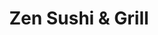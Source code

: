 ---
layout: place
title: "Zen Sushi & Grill"
permalink: /wisconsin/beloit/zen-sushi-grill.html
stateAbbr: WI
stateName: Wisconsin
cityName: Beloit
seo:
  name: "Zen Sushi & Grill"
  type: Restaurant
  links: https://www.zensushibeloit.com/
description: "Creative rolls & Japanese grilled fare are highlighted at this chill spot with cocktails & a patio. Looking for sushi in Beloit, Wisconsin? Check out Zen Sus..."
place_id: ChIJ4RlAGyOhCIgRELHNXaaH6Io
photos:
  - name: >-
      places/ChIJ4RlAGyOhCIgRELHNXaaH6Io/photos/AeeoHcKl7m7lLoLX3ZW1oO9DOjrucNJ6JQ0Z551tw-XTfIheAZ9dq9aCJZ9h3p93L3cmAjSRK1H0vJmwkZYJ9utdw93Kct_XeQmZSMXmwXnMYEwJE3WwvJgZw0ldUg3WlM4v_oWX7pYRSs1G35s2ZCSaaFgiR4XbHRRsIDG3OrhdtId-lD_pn7KUwRKPOd43GETKpGY74p539Dz80gaboDp9cFTYk0Cd53ORm1rwDw4M1N6NYiUetmGISWJwD4gBBfH3NlMaGktq2HQke0OeIHNJAh2fbn3WfRlKwPZbcr12ndHBfA
    widthPx: 3888
    heightPx: 2592
    authorAttributions:
      - displayName: Zen Sushi & Grill
        uri: https://maps.google.com/maps/contrib/109361664085124061556
        photoUri: >-
          https://lh3.googleusercontent.com/a-/ALV-UjV3UMJbaQcZFl3tPXAT933vUwViCKn-87t1q6cxfvDgVc8GfuY=s100-p-k-no-mo
    flagContentUri: >-
      https://www.google.com/local/imagery/report/?cb_client=maps_api_places.places_api&image_key=!1e10!2sAF1QipPAAmgwLKKTzxq-Ds8R8jSY7jYVHMEEuyroXWPx&hl=en-US
    googleMapsUri: >-
      https://www.google.com/maps/place//data=!3m4!1e2!3m2!1sAF1QipPAAmgwLKKTzxq-Ds8R8jSY7jYVHMEEuyroXWPx!2e10!4m2!3m1!1s0x8808a1231b4019e1:0x8ae887a65dcdb110
  - name: >-
      places/ChIJ4RlAGyOhCIgRELHNXaaH6Io/photos/AeeoHcJ4lX1xBeTPPNCMzd9xmP994TLxgjtW4m0FOP-HbS7dvwdNKnmWokbdGiJvyZn_vEe4_74Sk8psBHNLeZWeUXrlF0ATvY8G_PYdXXgoB9v9B6P-E30kzzvnOnOpkEqu4ERcS2NOn0whG7WVFlCnAfpwSM-T83ma0Gf3R7G02RbeFAwzrkXlroTwChhV0J8EKc6NtPZ3KR3sa96pk86TtA6fSv9sm5h9FbZ5PBBkgGHEL2H7p3WbW241gHVnwJYC61GFIjGbe-TzgyJQpefawenEiLUh5Y_9r9wvU5BSXT3GFg
    widthPx: 2048
    heightPx: 1365
    authorAttributions:
      - displayName: Zen Sushi & Grill
        uri: https://maps.google.com/maps/contrib/109361664085124061556
        photoUri: >-
          https://lh3.googleusercontent.com/a-/ALV-UjV3UMJbaQcZFl3tPXAT933vUwViCKn-87t1q6cxfvDgVc8GfuY=s100-p-k-no-mo
    flagContentUri: >-
      https://www.google.com/local/imagery/report/?cb_client=maps_api_places.places_api&image_key=!1e10!2sAF1QipPAqOl5HCGHhlVZ-k5cQeVWVH98l5YnvjwQd5Vi&hl=en-US
    googleMapsUri: >-
      https://www.google.com/maps/place//data=!3m4!1e2!3m2!1sAF1QipPAqOl5HCGHhlVZ-k5cQeVWVH98l5YnvjwQd5Vi!2e10!4m2!3m1!1s0x8808a1231b4019e1:0x8ae887a65dcdb110
  - name: >-
      places/ChIJ4RlAGyOhCIgRELHNXaaH6Io/photos/AeeoHcJXFZOzX4K-nFkqPYZxtJl_WpvcYZQuQFki-b9KogPGIpH31xUBb8V1Zir72cPmq0jxDLdWbdXOA5roGRjFSFUQl-6wt4qogoD7F3-YU1vpTkulf5IUaLU6-msfiOESgTNan0FG1VekhBxKoLH71V0y24MFuwmvuD2OSy5f5C4EgtxWkIC_oAzCKM2avqTRrxz9F6QpLWVr00N4JqlGR_kRgrzHm2Otk0MIgsbmDDjO0qQcKYaa6z6bitimUji5u3jN9elGEl6ELH4Z4wC61CeB6SCjDeUAkDnFCHEGi6RnlrhSmyY2LHNqxb8mKD_18qqw_S9Jy8JPNw8HS0B8MiMT0v_HylaXxS9-ntUx9XC4Wp80iVBx30JZm6WviM1ivz6Rhj7RawY5C1YiNAh7XoiekxfdMmLgUnC30bhRqGsL_4w
    widthPx: 4096
    heightPx: 3072
    authorAttributions:
      - displayName: Brad Walker
        uri: https://maps.google.com/maps/contrib/114928797709379145839
        photoUri: >-
          https://lh3.googleusercontent.com/a/ACg8ocK0oEIWOAZzocfWnHi2zMsi8ti88owtAYA-TVUqAMmnmxooCA=s100-p-k-no-mo
    flagContentUri: >-
      https://www.google.com/local/imagery/report/?cb_client=maps_api_places.places_api&image_key=!1e10!2sCIHM0ogKEICAgIDv7bK_kwE&hl=en-US
    googleMapsUri: >-
      https://www.google.com/maps/place//data=!3m4!1e2!3m2!1sCIHM0ogKEICAgIDv7bK_kwE!2e10!4m2!3m1!1s0x8808a1231b4019e1:0x8ae887a65dcdb110
  - name: >-
      places/ChIJ4RlAGyOhCIgRELHNXaaH6Io/photos/AeeoHcJ7eAIhfhU_VgtME0hWBpLFxlSqbi0vOERFubo-8Z81HOUgIjqMDZTyP-cfrHqN1AnqSKNxbMp7pLfOP9AcT1qyIZRvDI3oTzhJp8FiIjVAFWD2AVXq54EPsGejZC_mhPRr9DInARHV87S4yBdUs5tkfFQXUtCSX_SpnGT7rilLzyVOgdT7aEHTrqlUQyLAWKZuEnXwnxxafylUTASv8uG_jB6eW9ZIf8-xc1KJkaoDTM73VTrO88IlJnUUih41EaMJGIIF-Mfu6QtGY-4fVujUcNk5wBkahKReMU9JfrL2adgyTNJ2zMd7rPFZv6H0vFnfxDp7GzqoB9bJ_zK4Bym9-uHjpIJx1Vmyv7mky4ZgKY_Xi54cuoiTuFWPds6yXfqW9DMewRfsA1bgq91-HALYHYLaGm5xXYnahDLQC9ja_w
    widthPx: 4000
    heightPx: 3000
    authorAttributions:
      - displayName: Charles Doucette
        uri: https://maps.google.com/maps/contrib/117382881620570764830
        photoUri: >-
          https://lh3.googleusercontent.com/a-/ALV-UjVAehEgfOuZhND0f2_Yx63XTm_-lVO_FBqfSiJKbKJbSCpZv4CQqg=s100-p-k-no-mo
    flagContentUri: >-
      https://www.google.com/local/imagery/report/?cb_client=maps_api_places.places_api&image_key=!1e10!2sCIHM0ogKEICAgICpibLYcA&hl=en-US
    googleMapsUri: >-
      https://www.google.com/maps/place//data=!3m4!1e2!3m2!1sCIHM0ogKEICAgICpibLYcA!2e10!4m2!3m1!1s0x8808a1231b4019e1:0x8ae887a65dcdb110
  - name: >-
      places/ChIJ4RlAGyOhCIgRELHNXaaH6Io/photos/AeeoHcJdRn6P1B8EVa-E2RXK2pPNzBQnX-ZYQsbV9DXKpr-tDuZt62iiGLD-N7mqvnJCbg_VWuAhH3SSmR7_dTfI1dVeJOZCV6ZmPpmIn6eSobH-QPM4wnKwVYWYG48X7UEHMPs8ShKw-AwRcwxAyeZDirlxZpXMrq18yo_jTd8yoplnE8I_9Xq8zxrHg7GrvX52JapYfp16WYJVrbf2SvY2_pkex_M6niB4o0-0kays1iTqFAtdqYWybhvUORzT6BKj4z907NKXfE3ocXRhN2KgiohLZk_qiS9Tq0SM3Nns9VgtI2O6zvywR0puZB7wnPfKC-mE75TgxIr3rxiPcLHhmpdOnC0U-3uVq53lrmiIR9Fvc7n0Gazc8lJTdPwyVNiE-GwgqfR4YOIVDNccBGW6qZVw5WPA9llOJH06_LBIy3A
    widthPx: 4496
    heightPx: 3000
    authorAttributions:
      - displayName: American Marketing & Publishing
        uri: https://maps.google.com/maps/contrib/108349347298888024806
        photoUri: >-
          https://lh3.googleusercontent.com/a/ACg8ocI7bU94GQLuvckwaHLVqnxEgPBXpSpCMvOXqr_YaMJEaVbjcQ=s100-p-k-no-mo
    flagContentUri: >-
      https://www.google.com/local/imagery/report/?cb_client=maps_api_places.places_api&image_key=!1e10!2sCIHM0ogKEICAgICG58CkCQ&hl=en-US
    googleMapsUri: >-
      https://www.google.com/maps/place//data=!3m4!1e2!3m2!1sCIHM0ogKEICAgICG58CkCQ!2e10!4m2!3m1!1s0x8808a1231b4019e1:0x8ae887a65dcdb110
  - name: >-
      places/ChIJ4RlAGyOhCIgRELHNXaaH6Io/photos/AeeoHcK5550wA53gqnLnRQ68cjDAxBX7OqscrB1DKnftRQv3VpKDbvQVKSz4VoEbmWO3vQv1hDjgiCgkJQ1MnUcgnPrORwWgxaTBR9gjFiNARaZ8kcKhifXIOsTpUWxwkPnszTrOe2OMegdADizwlLe6dqK2ddT_QFArM7uqualg9vH-aYIwtg-DAb_hLhEE5lLy4UqWEK7W9MivDFWI75W4eOHowDRSzwL0CFHMNnDHjqAToyhgvO96tock86eEKJNDx4yS7NwRNzyzwmiZwqtV2a-X3GmsSy0a4gMjfgVqmxlcYJdETGIX3p_pvcfBTt5SMQ-60yQUx_bYzO-D40OrsIIvITlivIszUILJvUpHB256wF3U2T-iLmM2u9RTux9Nn-bMBa10YIP1Bhy4Y8OrtHTssnrUAaV4NaiTsyWt5Idg-E8
    widthPx: 4624
    heightPx: 3468
    authorAttributions:
      - displayName: Cal Bouton
        uri: https://maps.google.com/maps/contrib/114081129487519063920
        photoUri: >-
          https://lh3.googleusercontent.com/a-/ALV-UjWgDne7cFRCL_Gid6qD344z-5OUJdeqFYyj0zsqOkd48A4tAlAt3g=s100-p-k-no-mo
    flagContentUri: >-
      https://www.google.com/local/imagery/report/?cb_client=maps_api_places.places_api&image_key=!1e10!2sCIHM0ogKEICAgIC-zNHDlwE&hl=en-US
    googleMapsUri: >-
      https://www.google.com/maps/place//data=!3m4!1e2!3m2!1sCIHM0ogKEICAgIC-zNHDlwE!2e10!4m2!3m1!1s0x8808a1231b4019e1:0x8ae887a65dcdb110
  - name: >-
      places/ChIJ4RlAGyOhCIgRELHNXaaH6Io/photos/AeeoHcJqsKUwMR4lLkpn9x2R6RsYKzasjPTkqae8Vju0Ahlm6fW8yJV2VoTfSVEAbgruOQv6DOAm3L1EcB3d7tsm4amoaGpn5w7GCH9rD6UbEV00--JGIyiNtmXFhXxw6i0DBKzNcSHgI0zbN-yO3EMhMBvAJIj1Kkd4kY2jKcnINczw5uETsavVJTsDatmt0BO0oSuhKrfRmETaAN8Tmbd8dePdDNOZunDG6AGj6Q7PbGk1LPRredNveAbbGrKXGroOZyoVqA3aeBPaNoCJA1B8x1jU2qpt_SaBkyuAar9h7pNX1xuOdg11LW6kPwc6Hv_dzYAwyE4XEp73TjLfxgFtsra84V1bHG0IECWKH2PfTAcOpTVWJl9j2BRlbkUUOC8m9Wh9H8qphacGynGveXCCWsHhupn6BF2_1JLHPvPpJIpPWtcp
    widthPx: 4800
    heightPx: 3600
    authorAttributions:
      - displayName: Laura Martin
        uri: https://maps.google.com/maps/contrib/116212716365441348108
        photoUri: >-
          https://lh3.googleusercontent.com/a-/ALV-UjWESZnp3vxJNf-u73KlPe_fBzngua076p7f47xfXnzDbT9gAwtM=s100-p-k-no-mo
    flagContentUri: >-
      https://www.google.com/local/imagery/report/?cb_client=maps_api_places.places_api&image_key=!1e10!2sCIHM0ogKEICAgIDRqpeV0QE&hl=en-US
    googleMapsUri: >-
      https://www.google.com/maps/place//data=!3m4!1e2!3m2!1sCIHM0ogKEICAgIDRqpeV0QE!2e10!4m2!3m1!1s0x8808a1231b4019e1:0x8ae887a65dcdb110
  - name: >-
      places/ChIJ4RlAGyOhCIgRELHNXaaH6Io/photos/AeeoHcJIzRg37FibahL_-dUI-3xNW29ovi3NuPVAbogv9riar4E3bw5YaDOmrXyHu02kTseU5FcWiJiivGbKAFDXS1H_4S5eRkzTEAi2zjkIzGbKC32MWmKVk9fxvhdVCctNOehbh62uP8s7GUeyZHrT5O3bSd--7RS3vmaI8ljtWAD-LeuM364YiFDbwy1_s5vH5wEpD2QsicPiSSu4mmNAQOeb3J-OnasQZIASBvkdW7dyEs3J2Mx6KRfVkUM9S2WXfTtBxtpYh0d71CpvwZN--O6JPonyNrOql_qINAOg4Jyx8xQkdgQPUnBb73J4VWDPrNMizyf79ZJBdw-ZhU6WrnHEbs8uaWv5bWILBc1iT8baINxpT50HX5jNmpFijXTmTG_boAAgN2FGL63ksjCWVjsfxphwSgZN1vRgDFYwAoyIzw
    widthPx: 4032
    heightPx: 1960
    authorAttributions:
      - displayName: Eric T. Huffman
        uri: https://maps.google.com/maps/contrib/106826308884462304666
        photoUri: >-
          https://lh3.googleusercontent.com/a-/ALV-UjUIa9VjIgxnk3CPXrwNNtWuSYo4n4nSsIdj7oq3zehLCjtEH_oG=s100-p-k-no-mo
    flagContentUri: >-
      https://www.google.com/local/imagery/report/?cb_client=maps_api_places.places_api&image_key=!1e10!2sCIHM0ogKEICAgIDH-vKBMA&hl=en-US
    googleMapsUri: >-
      https://www.google.com/maps/place//data=!3m4!1e2!3m2!1sCIHM0ogKEICAgIDH-vKBMA!2e10!4m2!3m1!1s0x8808a1231b4019e1:0x8ae887a65dcdb110
  - name: >-
      places/ChIJ4RlAGyOhCIgRELHNXaaH6Io/photos/AeeoHcIyrg9iLCWdOyIFrEkvZg1VyhhiFC7VED1z0vbn411ehYxqVB7zd4GTNAy_vFYU7PzUaGRpdRCy_VK2rmTH8lHIrhQmE0UT7GSRv8SjzvzyQOmBU2U2a96Vq2zJlnhJn0lKStfEdtUAJY6hliozaoSGds9SNNjMpXERxNtlfczD4hjzV5UQhZea96OOgFaPeb5PHd_IGA-KaZaWO-cy0I7avwPLp9Afx95taPhV6MDUBonVfHjWwFJwOEdtiboZM8acLRnWL_8Uu7MMZn13aXzrefobz5KtMQ_p8ZPa7RvaMZ5kpByEBMd6dgbbVdU2MVM4wkXDS55KPdzvwKXZ50NJHgNe8DXflIWlHCQHrRJchBv98r-SnWxt3E1vNs_h7VZGqbdeXmZDqAKf7iXFcCOANdF-_E2p_z1Jvoml5cw
    widthPx: 4096
    heightPx: 3072
    authorAttributions:
      - displayName: Brad Walker
        uri: https://maps.google.com/maps/contrib/114928797709379145839
        photoUri: >-
          https://lh3.googleusercontent.com/a/ACg8ocK0oEIWOAZzocfWnHi2zMsi8ti88owtAYA-TVUqAMmnmxooCA=s100-p-k-no-mo
    flagContentUri: >-
      https://www.google.com/local/imagery/report/?cb_client=maps_api_places.places_api&image_key=!1e10!2sCIHM0ogKEICAgICD1eP5fw&hl=en-US
    googleMapsUri: >-
      https://www.google.com/maps/place//data=!3m4!1e2!3m2!1sCIHM0ogKEICAgICD1eP5fw!2e10!4m2!3m1!1s0x8808a1231b4019e1:0x8ae887a65dcdb110
  - name: >-
      places/ChIJ4RlAGyOhCIgRELHNXaaH6Io/photos/AeeoHcLutYwL19LPYdJsSOsiOzlcJ4YjyB85s6eEuZ7RWJKHWudeFw7CpLUutgVyN7Te-zuprfhLv1mGVcQWg7KXL6UeKRalwDZOa-BibxDq0JXQQa-6FmR1asXJ7bkR0Jd7lXHI9NaEeLik35qwiGG2dsIRpDiidl_wQ7KOWBSLGUS2VBtT5W2Qk0QN0nvpCnQwpoTUHO91K4ldw8RxUgUN3R2WlG9LZL32j1xSGIjQqg-zmJhjpV0rrSdrlzxLbI8UV4-8Hm4_p5LAIOZ9LvWS69NQvW_-mAOvpUzNrXiIZR89HfikXd_jZkS-b0aJ9u1EDqMloeSUdT2b9T_qOtKsLkgRows4ADu1QbZRTHA2Xk0tPi3TqPoRxYtkzO5CnKBA5HxbdXjIitwT30e4yzQ8IcwtOB0qIWnuAD8uPtli_pJE_Q
    widthPx: 4624
    heightPx: 3468
    authorAttributions:
      - displayName: Cal Bouton
        uri: https://maps.google.com/maps/contrib/114081129487519063920
        photoUri: >-
          https://lh3.googleusercontent.com/a-/ALV-UjWgDne7cFRCL_Gid6qD344z-5OUJdeqFYyj0zsqOkd48A4tAlAt3g=s100-p-k-no-mo
    flagContentUri: >-
      https://www.google.com/local/imagery/report/?cb_client=maps_api_places.places_api&image_key=!1e10!2sCIHM0ogKEICAgIC-zNHDNw&hl=en-US
    googleMapsUri: >-
      https://www.google.com/maps/place//data=!3m4!1e2!3m2!1sCIHM0ogKEICAgIC-zNHDNw!2e10!4m2!3m1!1s0x8808a1231b4019e1:0x8ae887a65dcdb110
address: 430 E Grand Ave, Beloit, WI 53511, USA
street: 430 E Grand Ave
city: Beloit
state: WI
zip: '53511'
country: USA
neighborhood: null
latitude: '42.499510'
longitude: '-89.034747'
accessibility_options:
  wheelchairAccessibleParking: true
  wheelchairAccessibleEntrance: true
  wheelchairAccessibleRestroom: true
  wheelchairAccessibleSeating: true
business_status: OPERATIONAL
name: Zen Sushi & Grill
google_maps_links:
  directionsUri: >-
    https://www.google.com/maps/dir//''/data=!4m7!4m6!1m1!4e2!1m2!1m1!1s0x8808a1231b4019e1:0x8ae887a65dcdb110!3e0
  placeUri: https://maps.google.com/?cid=10009399320439009552
  writeAReviewUri: >-
    https://www.google.com/maps/place//data=!4m3!3m2!1s0x8808a1231b4019e1:0x8ae887a65dcdb110!12e1
  reviewsUri: >-
    https://www.google.com/maps/place//data=!4m4!3m3!1s0x8808a1231b4019e1:0x8ae887a65dcdb110!9m1!1b1
  photosUri: >-
    https://www.google.com/maps/place//data=!4m3!3m2!1s0x8808a1231b4019e1:0x8ae887a65dcdb110!10e5
primary_type: Sushi Restaurant
opening_hours:
  regular: null
  current: null
secondary_opening_hours:
  regular:
    weekdayDescriptions: null
    type: null
  current:
    weekdayDescriptions: null
    type: null
phone: (608) 299-8888
price_level: PRICE_LEVEL_MODERATE
price_range: null
rating: '4.5'
rating_count: 1012
website: https://www.zensushibeloit.com/
reviews:
  - name: >-
      places/ChIJ4RlAGyOhCIgRELHNXaaH6Io/reviews/ChZDSUhNMG9nS0VJQ0FnTURRcVBmQ1pnEAE
    relativePublishTimeDescription: a month ago
    rating: 3
    text:
      text: >-
        We went dine in on Friday, we both know that they are closing at 9.30PM.
        We are from other city( 2 hours away )and sorry that we couldn’t arrived
        earlier because we have to wait for our daughter done school. we arrived
        there 8.50pm and order everything by 9pm. Our server gave us a notice
        that last call is 9.15pm. Which is mean we still a little time to dine
        in (am I right)

        First of all food. I gave 3 stars because food was ok over load sauces.
        Waygu was chewy.

        Second, service… server is nice enough but could tell it did not seem
        genuine but I asked for soy sauce.. and they probably clean already so
        our server gave us a gluten free soy sauce instead maybe too much work
        for them to give me a regular soy sauce.

        Last, when we arrived there.. All the staffs gave me a look like ugh
        “late customers” I get it that why we were rush eating and try to get
        out asap. And we are not plan to go back again.
      languageCode: en
    originalText:
      text: >-
        We went dine in on Friday, we both know that they are closing at 9.30PM.
        We are from other city( 2 hours away )and sorry that we couldn’t arrived
        earlier because we have to wait for our daughter done school. we arrived
        there 8.50pm and order everything by 9pm. Our server gave us a notice
        that last call is 9.15pm. Which is mean we still a little time to dine
        in (am I right)

        First of all food. I gave 3 stars because food was ok over load sauces.
        Waygu was chewy.

        Second, service… server is nice enough but could tell it did not seem
        genuine but I asked for soy sauce.. and they probably clean already so
        our server gave us a gluten free soy sauce instead maybe too much work
        for them to give me a regular soy sauce.

        Last, when we arrived there.. All the staffs gave me a look like ugh
        “late customers” I get it that why we were rush eating and try to get
        out asap. And we are not plan to go back again.
      languageCode: en
    authorAttribution:
      displayName: Natcha J
      uri: https://www.google.com/maps/contrib/101818020633806325754/reviews
      photoUri: >-
        https://lh3.googleusercontent.com/a/ACg8ocIlZIjIMMlMnAhtTpDQdNifLzz2Yy6Jpg4NW_AnvbMkx5LPsw=s128-c0x00000000-cc-rp-mo-ba2
    publishTime: '2025-03-08T17:29:35.005268Z'
    flagContentUri: >-
      https://www.google.com/local/review/rap/report?postId=ChZDSUhNMG9nS0VJQ0FnTURRcVBmQ1pnEAE&d=17924085&t=1
    googleMapsUri: >-
      https://www.google.com/maps/reviews/data=!4m6!14m5!1m4!2m3!1sChZDSUhNMG9nS0VJQ0FnTURRcVBmQ1pnEAE!2m1!1s0x8808a1231b4019e1:0x8ae887a65dcdb110
  - name: >-
      places/ChIJ4RlAGyOhCIgRELHNXaaH6Io/reviews/ChdDSUhNMG9nS0VJQ0FnTUN3OXRyZTBnRRAB
    relativePublishTimeDescription: 3 weeks ago
    rating: 5
    text:
      text: >-
        My husband and I recently dined at Zen Sushi & Grill in Beloit, WI, and
        had a fantastic experience. He ordered the sweet-and-sour chicken, which
        was flavorful and satisfying. I tried both the Hawaiian Roll and the
        Surf and Turf Roll; each bite was a delightful fusion of fresh
        ingredients and expertly balanced flavors. The portions were generous,
        leaving us both fully satisfied. The restaurant’s ambiance was upscale
        yet inviting, and the service was attentive and friendly. We highly
        recommend Zen Sushi & Grill for anyone seeking delicious sushi and
        exceptional service in Beloit.
      languageCode: en
    originalText:
      text: >-
        My husband and I recently dined at Zen Sushi & Grill in Beloit, WI, and
        had a fantastic experience. He ordered the sweet-and-sour chicken, which
        was flavorful and satisfying. I tried both the Hawaiian Roll and the
        Surf and Turf Roll; each bite was a delightful fusion of fresh
        ingredients and expertly balanced flavors. The portions were generous,
        leaving us both fully satisfied. The restaurant’s ambiance was upscale
        yet inviting, and the service was attentive and friendly. We highly
        recommend Zen Sushi & Grill for anyone seeking delicious sushi and
        exceptional service in Beloit.
      languageCode: en
    authorAttribution:
      displayName: Jennifer Moran
      uri: https://www.google.com/maps/contrib/111824434088622186085/reviews
      photoUri: >-
        https://lh3.googleusercontent.com/a-/ALV-UjXOI_gBbRpvMHJBf9xn5f08xJZi-YEUNL_VIJPxEiXDlyTM1CGv=s128-c0x00000000-cc-rp-mo-ba3
    publishTime: '2025-03-18T19:57:36.775972Z'
    flagContentUri: >-
      https://www.google.com/local/review/rap/report?postId=ChdDSUhNMG9nS0VJQ0FnTUN3OXRyZTBnRRAB&d=17924085&t=1
    googleMapsUri: >-
      https://www.google.com/maps/reviews/data=!4m6!14m5!1m4!2m3!1sChdDSUhNMG9nS0VJQ0FnTUN3OXRyZTBnRRAB!2m1!1s0x8808a1231b4019e1:0x8ae887a65dcdb110
  - name: >-
      places/ChIJ4RlAGyOhCIgRELHNXaaH6Io/reviews/ChdDSUhNMG9nS0VJQ0FnSUNmM1lYeXJBRRAB
    relativePublishTimeDescription: a month ago
    rating: 3
    text:
      text: "The spot hits different when you're craving Japanese - it's a solid local option, even if it's not mind-blowing. Their raw fish game is usually on point (though I've had one iffy experience), and the sashimi platter comes through with that Instagram-worthy presentation.\_The fried stuff? Absolute fire. But if you're eyeing the Korean menu, maybe keep scrolling - which is kinda ironic given the Korean ownership.\n\nService is\_where it falls apart when it comes to consistency; it can be painfully slow, with staff chatting instead of focusing on customers. Some servers seem untrained and uninformed about the menu.\n\nThe atmosphere is\_good, but the seating layout is packed and feels cramped, prioritizing quantity over comfort. A little more effort in customer service and ambiance could go a long way—smiles and attentiveness would make a big difference.\n\nThe prices are steep, especially considering what you get but that's what happens when there's no other competition in town.\n\nOverall, would I go back? For sure! Is it perfect? No. But when you're craving for sushi and don't want to drive a distance, it gets the job done. 3/5 - its good enough to keep me coming back, but there’s room for improvement."
      languageCode: en
    originalText:
      text: "The spot hits different when you're craving Japanese - it's a solid local option, even if it's not mind-blowing. Their raw fish game is usually on point (though I've had one iffy experience), and the sashimi platter comes through with that Instagram-worthy presentation.\_The fried stuff? Absolute fire. But if you're eyeing the Korean menu, maybe keep scrolling - which is kinda ironic given the Korean ownership.\n\nService is\_where it falls apart when it comes to consistency; it can be painfully slow, with staff chatting instead of focusing on customers. Some servers seem untrained and uninformed about the menu.\n\nThe atmosphere is\_good, but the seating layout is packed and feels cramped, prioritizing quantity over comfort. A little more effort in customer service and ambiance could go a long way—smiles and attentiveness would make a big difference.\n\nThe prices are steep, especially considering what you get but that's what happens when there's no other competition in town.\n\nOverall, would I go back? For sure! Is it perfect? No. But when you're craving for sushi and don't want to drive a distance, it gets the job done. 3/5 - its good enough to keep me coming back, but there’s room for improvement."
      languageCode: en
    authorAttribution:
      displayName: Steven
      uri: https://www.google.com/maps/contrib/108164390716817127170/reviews
      photoUri: >-
        https://lh3.googleusercontent.com/a-/ALV-UjVor7OGQJ5xQvP7MyGpEWPw5wEKRyLVHuzd4-WMgvOvEj_cM-OKfQ=s128-c0x00000000-cc-rp-mo-ba4
    publishTime: '2025-02-23T15:06:22.310139Z'
    flagContentUri: >-
      https://www.google.com/local/review/rap/report?postId=ChdDSUhNMG9nS0VJQ0FnSUNmM1lYeXJBRRAB&d=17924085&t=1
    googleMapsUri: >-
      https://www.google.com/maps/reviews/data=!4m6!14m5!1m4!2m3!1sChdDSUhNMG9nS0VJQ0FnSUNmM1lYeXJBRRAB!2m1!1s0x8808a1231b4019e1:0x8ae887a65dcdb110
  - name: >-
      places/ChIJ4RlAGyOhCIgRELHNXaaH6Io/reviews/ChZDSUhNMG9nS0VJQ0FnSUM3M3BTbkhnEAE
    relativePublishTimeDescription: 8 months ago
    rating: 5
    text:
      text: >-
        Great sushi in downtown Beloit, Wisconsin ?

        You bet. Just a wonderful experience tonight. Started with an
        interesting take on a Tuna Tataki app and a nice G Joy sake from a very
        decent sake and wine offering … he offered up a custom preparation that
        was artistic and meaty as well. This was followed by the best inland
        Chef’s choice sashimi platter I’ve ever had. Great mix of fish,
        exceptionally well presented. Sat at the sushi bar and had the pleasure
        of conversing with is Japan trained chef who really seemed to enjoy his
        gig in Beloit. Check this place out, you will not be disappointed !
      languageCode: en
    originalText:
      text: >-
        Great sushi in downtown Beloit, Wisconsin ?

        You bet. Just a wonderful experience tonight. Started with an
        interesting take on a Tuna Tataki app and a nice G Joy sake from a very
        decent sake and wine offering … he offered up a custom preparation that
        was artistic and meaty as well. This was followed by the best inland
        Chef’s choice sashimi platter I’ve ever had. Great mix of fish,
        exceptionally well presented. Sat at the sushi bar and had the pleasure
        of conversing with is Japan trained chef who really seemed to enjoy his
        gig in Beloit. Check this place out, you will not be disappointed !
      languageCode: en
    authorAttribution:
      displayName: Tom Wood
      uri: https://www.google.com/maps/contrib/117999327185340721320/reviews
      photoUri: >-
        https://lh3.googleusercontent.com/a-/ALV-UjVGJ1JGimD7aDUhEVj0iWWZM3E-hLtj73Itea-cwUTMmUrypRZZNA=s128-c0x00000000-cc-rp-mo
    publishTime: '2024-08-16T02:04:42.148371Z'
    flagContentUri: >-
      https://www.google.com/local/review/rap/report?postId=ChZDSUhNMG9nS0VJQ0FnSUM3M3BTbkhnEAE&d=17924085&t=1
    googleMapsUri: >-
      https://www.google.com/maps/reviews/data=!4m6!14m5!1m4!2m3!1sChZDSUhNMG9nS0VJQ0FnSUM3M3BTbkhnEAE!2m1!1s0x8808a1231b4019e1:0x8ae887a65dcdb110
  - name: >-
      places/ChIJ4RlAGyOhCIgRELHNXaaH6Io/reviews/ChZDSUhNMG9nS0VJQ0FnTUNBbE5MSEhnEAE
    relativePublishTimeDescription: 2 months ago
    rating: 5
    text:
      text: >-
        This was a really good sushi place! Make sure you get a reservation, it
        was packed. The atmosphere was loud! The friendly hostess got us a bar
        seat. The restaurant is cold at night, especially if seated by the
        doors. The sushi is flavorful and good. I got the udon soup and it was
        perfect. Thank you so much!
      languageCode: en
    originalText:
      text: >-
        This was a really good sushi place! Make sure you get a reservation, it
        was packed. The atmosphere was loud! The friendly hostess got us a bar
        seat. The restaurant is cold at night, especially if seated by the
        doors. The sushi is flavorful and good. I got the udon soup and it was
        perfect. Thank you so much!
      languageCode: en
    authorAttribution:
      displayName: Stephanie (Ventain)
      uri: https://www.google.com/maps/contrib/111384505755282868681/reviews
      photoUri: >-
        https://lh3.googleusercontent.com/a-/ALV-UjVkhYYa9m9iDXXEWWqzmD2JWx3WcVDUfua6ktHPopJNkE3W6wr4=s128-c0x00000000-cc-rp-mo-ba4
    publishTime: '2025-01-29T19:23:44.941478Z'
    flagContentUri: >-
      https://www.google.com/local/review/rap/report?postId=ChZDSUhNMG9nS0VJQ0FnTUNBbE5MSEhnEAE&d=17924085&t=1
    googleMapsUri: >-
      https://www.google.com/maps/reviews/data=!4m6!14m5!1m4!2m3!1sChZDSUhNMG9nS0VJQ0FnTUNBbE5MSEhnEAE!2m1!1s0x8808a1231b4019e1:0x8ae887a65dcdb110
parking_options:
  freeParkingLot: true
  freeStreetParking: true
  valetParking: false
payment_options:
  acceptsCreditCards: true
  acceptsDebitCards: true
  acceptsCashOnly: false
allow_dogs: null
curbside_pickup: null
delivery: false
dine_in: true
good_for_children: null
good_for_groups: true
good_for_sports: false
live_music: false
menu_for_children: true
outdoor_seating: true
reservable: true
restroom: true
serves_beer: true
serves_breakfast: false
serves_brunch: false
serves_cocktails: true
serves_coffee: null
serves_dinner: true
serves_dessert: true
serves_lunch: true
serves_vegetarian_food: true
serves_wine: true
takeout: true
summary: >-
  Creative rolls & Japanese grilled fare are highlighted at this chill spot with
  cocktails & a patio.

---